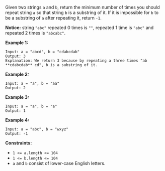 Given two strings `a` and `b`, return the minimum number of times you should
repeat string `a` so that string `b` is a substring of it. If it is impossible
for `b`​​​​​​ to be a substring of `a` after repeating it, return `-1`.

**Notice:**  string `"abc"` repeated 0 times is `""`,  repeated 1 time is
`"abc"` and repeated 2 times is `"abcabc"`.



**Example 1:**

    
    
    Input: a = "abcd", b = "cdabcdab"
    Output: 3
    Explanation: We return 3 because by repeating a three times "ab **cdabcdab** cd", b is a substring of it.
    

**Example 2:**

    
    
    Input: a = "a", b = "aa"
    Output: 2
    

**Example 3:**

    
    
    Input: a = "a", b = "a"
    Output: 1
    

**Example 4:**

    
    
    Input: a = "abc", b = "wxyz"
    Output: -1
    



**Constraints:**

  * `1 <= a.length <= 104`
  * `1 <= b.length <= 104`
  * `a` and `b` consist of lower-case English letters.

